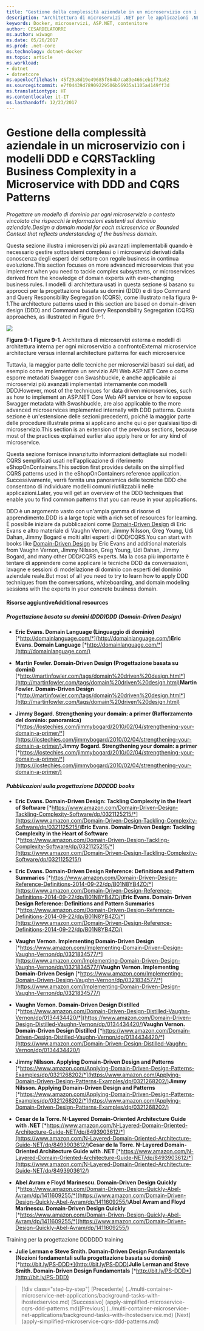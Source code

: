 ```yaml
---
title: "Gestione della complessità aziendale in un microservizio con i modelli DDD e CQRS"
description: "Architettura di microservizi .NET per le applicazioni .NET incluse in contenitori | Gestione della complessità aziendale in un microservizio con i modelli DDD e CQRS"
keywords: Docker, microservizi, ASP.NET, contenitore
author: CESARDELATORRE
ms.author: wiwagn
ms.date: 05/26/2017
ms.prod: .net-core
ms.technology: dotnet-docker
ms.topic: article
ms.workload:
- dotnet
- dotnetcore
ms.openlocfilehash: 45f29a8d19e49685f864b7ca83e466ceb1f73a62
ms.sourcegitcommit: e7f04439d78909229506b56935a1105a4149ff3d
ms.translationtype: HT
ms.contentlocale: it-IT
ms.lasthandoff: 12/23/2017
---
```

# <a name="tackling-business-complexity-in-a-microservice-with-ddd-and-cqrs-patterns"></a><span data-ttu-id="87500-104">Gestione della complessità aziendale in un microservizio con i modelli DDD e CQRS</span><span class="sxs-lookup"><span data-stu-id="87500-104">Tackling Business Complexity in a Microservice with DDD and CQRS Patterns</span></span>

<span data-ttu-id="87500-105">*Progettare un modello di dominio per ogni microservizio o contesto vincolato che rispecchi le informazioni esistenti sul dominio aziendale.*</span><span class="sxs-lookup"><span data-stu-id="87500-105">*Design a domain model for each microservice or Bounded Context that reflects understanding of the business domain.*</span></span>

<span data-ttu-id="87500-106">Questa sezione illustra i microservizi più avanzati implementabili quando è necessario gestire sottosistemi complessi o i microservizi derivati dalla conoscenza degli esperti del settore con regole business in continua evoluzione.</span><span class="sxs-lookup"><span data-stu-id="87500-106">This section focuses on more advanced microservices that you implement when you need to tackle complex subsystems, or microservices derived from the knowledge of domain experts with ever-changing business rules.</span></span> <span data-ttu-id="87500-107">I modelli di architettura usati in questa sezione si basano su approcci per la progettazione basata su domini (DDD) e di tipo Command and Query Responsibility Segregation (CQRS), come illustrato nella figura 9-1.</span><span class="sxs-lookup"><span data-stu-id="87500-107">The architecture patterns used in this section are based on domain-driven design (DDD) and Command and Query Responsibility Segregation (CQRS) approaches, as illustrated in Figure 9-1.</span></span>

![](./media/image1.png)

<span data-ttu-id="87500-108">**Figura 9-1**.</span><span class="sxs-lookup"><span data-stu-id="87500-108">**Figure 9-1**.</span></span> <span data-ttu-id="87500-109">Architettura di microservizi esterna e modelli di architettura interna per ogni microservizio a confronto</span><span class="sxs-lookup"><span data-stu-id="87500-109">External microservice architecture versus internal architecture patterns for each microservice</span></span>

<span data-ttu-id="87500-110">Tuttavia, la maggior parte delle tecniche per microservizi basati sui dati, ad esempio come implementare un servizio API Web ASP.NET Core o come esporre metadati Swagger con Swashbuckle, è anche applicabile ai microservizi più avanzati implementati internamente con modelli DDD.</span><span class="sxs-lookup"><span data-stu-id="87500-110">However, most of the techniques for data driven microservices, such as how to implement an ASP.NET Core Web API service or how to expose Swagger metadata with Swashbuckle, are also applicable to the more advanced microservices implemented internally with DDD patterns.</span></span> <span data-ttu-id="87500-111">Questa sezione è un'estensione delle sezioni precedenti, poiché la maggior parte delle procedure illustrate prima si applicano anche qui o per qualsiasi tipo di microservizio.</span><span class="sxs-lookup"><span data-stu-id="87500-111">This section is an extension of the previous sections, because most of the practices explained earlier also apply here or for any kind of microservice.</span></span>

<span data-ttu-id="87500-112">Questa sezione fornisce innanzitutto informazioni dettagliate sui modelli CQRS semplificati usati nell'applicazione di riferimento eShopOnContainers.</span><span class="sxs-lookup"><span data-stu-id="87500-112">This section first provides details on the simplified CQRS patterns used in the eShopOnContainers reference application.</span></span> <span data-ttu-id="87500-113">Successivamente, verrà fornita una panoramica delle tecniche DDD che consentono di individuare modelli comuni riutilizzabili nelle applicazioni.</span><span class="sxs-lookup"><span data-stu-id="87500-113">Later, you will get an overview of the DDD techniques that enable you to find common patterns that you can reuse in your applications.</span></span>

<span data-ttu-id="87500-114">DDD è un argomento vasto con un'ampia gamma di risorse di apprendimento.</span><span class="sxs-lookup"><span data-stu-id="87500-114">DDD is a large topic with a rich set of resources for learning.</span></span> <span data-ttu-id="87500-115">È possibile iniziare da pubblicazioni come [Domain-Driven Design](https://domainlanguage.com/ddd/) di Eric Evans e altro materiale di Vaughn Vernon, Jimmy Nilsson, Greg Young, Udi Dahan, Jimmy Bogard e molti altri esperti di DDD/CQRS.</span><span class="sxs-lookup"><span data-stu-id="87500-115">You can start with books like [Domain-Driven Design](https://domainlanguage.com/ddd/) by Eric Evans and additional materials from Vaughn Vernon, Jimmy Nilsson, Greg Young, Udi Dahan, Jimmy Bogard, and many other DDD/CQRS experts.</span></span> <span data-ttu-id="87500-116">Ma la cosa più importante è tentare di apprendere come applicare le tecniche DDD da conversazioni, lavagne e sessioni di modellazione di dominio con esperti del dominio aziendale reale.</span><span class="sxs-lookup"><span data-stu-id="87500-116">But most of all you need to try to learn how to apply DDD techniques from the conversations, whiteboarding, and domain modeling sessions with the experts in your concrete business domain.</span></span>

#### <a name="additional-resources"></a><span data-ttu-id="87500-117">Risorse aggiuntive</span><span class="sxs-lookup"><span data-stu-id="87500-117">Additional resources</span></span>

##### <a name="ddd-domain-driven-design"></a><span data-ttu-id="87500-118">Progettazione basata su domini (DDD)</span><span class="sxs-lookup"><span data-stu-id="87500-118">DDD (Domain-Driven Design)</span></span>

-   <span data-ttu-id="87500-119">**Eric Evans. Domain Language (Linguaggio di dominio)**
    [*http://domainlanguage.com/*](http://domainlanguage.com/)</span><span class="sxs-lookup"><span data-stu-id="87500-119">**Eric Evans. Domain Language**
[*http://domainlanguage.com/*](http://domainlanguage.com/)</span></span>

-   <span data-ttu-id="87500-120">**Martin Fowler. Domain-Driven Design (Progettazione basata su domini)**
    [*http://martinfowler.com/tags/domain%20driven%20design.html*](http://martinfowler.com/tags/domain%20driven%20design.html)</span><span class="sxs-lookup"><span data-stu-id="87500-120">**Martin Fowler. Domain-Driven Design**
[*http://martinfowler.com/tags/domain%20driven%20design.html*](http://martinfowler.com/tags/domain%20driven%20design.html)</span></span>

-   <span data-ttu-id="87500-121">**Jimmy Bogard. Strengthening your domain: a primer (Rafforzamento del dominio: panoramica)**
    [*https://lostechies.com/jimmybogard/2010/02/04/strengthening-your-domain-a-primer/*](https://lostechies.com/jimmybogard/2010/02/04/strengthening-your-domain-a-primer/)</span><span class="sxs-lookup"><span data-stu-id="87500-121">**Jimmy Bogard. Strengthening your domain: a primer**
[*https://lostechies.com/jimmybogard/2010/02/04/strengthening-your-domain-a-primer/*](https://lostechies.com/jimmybogard/2010/02/04/strengthening-your-domain-a-primer/)</span></span>

##### <a name="ddd-books"></a><span data-ttu-id="87500-122">Pubblicazioni sulla progettazione DDD</span><span class="sxs-lookup"><span data-stu-id="87500-122">DDD books</span></span>

-   <span data-ttu-id="87500-123">**Eric Evans. Domain-Driven Design: Tackling Complexity in the Heart of Software**
    [*https://www.amazon.com/Domain-Driven-Design-Tackling-Complexity-Software/dp/0321125215/*](https://www.amazon.com/Domain-Driven-Design-Tackling-Complexity-Software/dp/0321125215/)</span><span class="sxs-lookup"><span data-stu-id="87500-123">**Eric Evans. Domain-Driven Design: Tackling Complexity in the Heart of Software**
[*https://www.amazon.com/Domain-Driven-Design-Tackling-Complexity-Software/dp/0321125215/*](https://www.amazon.com/Domain-Driven-Design-Tackling-Complexity-Software/dp/0321125215/)</span></span>

-   <span data-ttu-id="87500-124">**Eric Evans. Domain-Driven Design Reference: Definitions and Pattern Summaries**
    [*https://www.amazon.com/Domain-Driven-Design-Reference-Definitions-2014-09-22/dp/B01N8YB4ZO/*](https://www.amazon.com/Domain-Driven-Design-Reference-Definitions-2014-09-22/dp/B01N8YB4ZO/)</span><span class="sxs-lookup"><span data-stu-id="87500-124">**Eric Evans. Domain-Driven Design Reference: Definitions and Pattern Summaries**
[*https://www.amazon.com/Domain-Driven-Design-Reference-Definitions-2014-09-22/dp/B01N8YB4ZO/*](https://www.amazon.com/Domain-Driven-Design-Reference-Definitions-2014-09-22/dp/B01N8YB4ZO/)</span></span>

-   <span data-ttu-id="87500-125">**Vaughn Vernon. Implementing Domain-Driven Design**
    [*https://www.amazon.com/Implementing-Domain-Driven-Design-Vaughn-Vernon/dp/0321834577/*](https://www.amazon.com/Implementing-Domain-Driven-Design-Vaughn-Vernon/dp/0321834577/)</span><span class="sxs-lookup"><span data-stu-id="87500-125">**Vaughn Vernon. Implementing Domain-Driven Design**
[*https://www.amazon.com/Implementing-Domain-Driven-Design-Vaughn-Vernon/dp/0321834577/*](https://www.amazon.com/Implementing-Domain-Driven-Design-Vaughn-Vernon/dp/0321834577/)</span></span>

-   <span data-ttu-id="87500-126">**Vaughn Vernon. Domain-Driven Design Distilled**
    [*https://www.amazon.com/Domain-Driven-Design-Distilled-Vaughn-Vernon/dp/0134434420/*](https://www.amazon.com/Domain-Driven-Design-Distilled-Vaughn-Vernon/dp/0134434420/)</span><span class="sxs-lookup"><span data-stu-id="87500-126">**Vaughn Vernon. Domain-Driven Design Distilled**
[*https://www.amazon.com/Domain-Driven-Design-Distilled-Vaughn-Vernon/dp/0134434420/*](https://www.amazon.com/Domain-Driven-Design-Distilled-Vaughn-Vernon/dp/0134434420/)</span></span>

-   <span data-ttu-id="87500-127">**Jimmy Nilsson. Applying Domain-Driven Design and Patterns**
    [*https://www.amazon.com/Applying-Domain-Driven-Design-Patterns-Examples/dp/0321268202/*](https://www.amazon.com/Applying-Domain-Driven-Design-Patterns-Examples/dp/0321268202/)</span><span class="sxs-lookup"><span data-stu-id="87500-127">**Jimmy Nilsson. Applying Domain-Driven Design and Patterns**
[*https://www.amazon.com/Applying-Domain-Driven-Design-Patterns-Examples/dp/0321268202/*](https://www.amazon.com/Applying-Domain-Driven-Design-Patterns-Examples/dp/0321268202/)</span></span>

-   <span data-ttu-id="87500-128">**Cesar de la Torre. N-Layered Domain-Oriented Architecture Guide with .NET**
    [*https://www.amazon.com/N-Layered-Domain-Oriented-Architecture-Guide-NET/dp/8493903612/*](https://www.amazon.com/N-Layered-Domain-Oriented-Architecture-Guide-NET/dp/8493903612/)</span><span class="sxs-lookup"><span data-stu-id="87500-128">**Cesar de la Torre. N-Layered Domain-Oriented Architecture Guide with .NET**
[*https://www.amazon.com/N-Layered-Domain-Oriented-Architecture-Guide-NET/dp/8493903612/*](https://www.amazon.com/N-Layered-Domain-Oriented-Architecture-Guide-NET/dp/8493903612/)</span></span>

-   <span data-ttu-id="87500-129">**Abel Avram e Floyd Marinescu. Domain-Driven Design Quickly**
    [*https://www.amazon.com/Domain-Driven-Design-Quickly-Abel-Avram/dp/1411609255/*](https://www.amazon.com/Domain-Driven-Design-Quickly-Abel-Avram/dp/1411609255/)</span><span class="sxs-lookup"><span data-stu-id="87500-129">**Abel Avram and Floyd Marinescu. Domain-Driven Design Quickly**
[*https://www.amazon.com/Domain-Driven-Design-Quickly-Abel-Avram/dp/1411609255/*](https://www.amazon.com/Domain-Driven-Design-Quickly-Abel-Avram/dp/1411609255/)</span></span>

<span data-ttu-id="87500-130">Training per la progettazione DDD</span><span class="sxs-lookup"><span data-stu-id="87500-130">DDD training</span></span>

-   <span data-ttu-id="87500-131">**Julie Lerman e Steve Smith. Domain-Driven Design Fundamentals (Nozioni fondamentali sulla progettazione basata su domini)**
    [*http://bit.ly/PS-DDD*](http://bit.ly/PS-DDD)</span><span class="sxs-lookup"><span data-stu-id="87500-131">**Julie Lerman and Steve Smith. Domain-Driven Design Fundamentals**
[*http://bit.ly/PS-DDD*](http://bit.ly/PS-DDD)</span></span>


>[!div class="step-by-step"]
<span data-ttu-id="87500-132">[Precedente] (../multi-container-microservice-net-applications/background-tasks-with-ihostedservice.md) [Successivo] (apply-simplified-microservice-cqrs-ddd-patterns.md)</span><span class="sxs-lookup"><span data-stu-id="87500-132">[Previous] (../multi-container-microservice-net-applications/background-tasks-with-ihostedservice.md) [Next] (apply-simplified-microservice-cqrs-ddd-patterns.md)</span></span>
